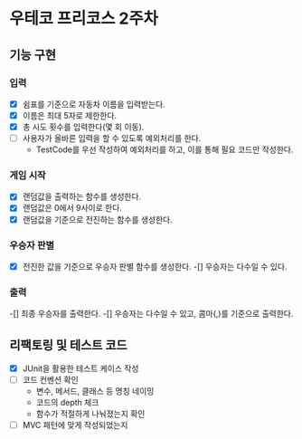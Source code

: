
우테코 프리코스 2주차
=

## 기능 구현
### 입력
  -[x] 쉼표를 기준으로 자동차 이름을 입력받는다.
  -[x] 이름은 최대 5자로 제한한다.
  -[x] 총 시도 횟수를 입력한다(몇 회 이동).
  -[ ] 사용자가 올바른 입력을 할 수 있도록 예외처리를 한다.
    - TestCode를 우선 작성하여 예외처리를 하고, 이를 통해 필요 코드만 작성한다. 

### 게임 시작
  -[x] 랜덤값을 출력하는 함수를 생성한다. 
  -[x] 랜덤값은 0에서 9사이로 한다. 
  -[x] 랜덤값을 기준으로 전진하는 함수를 생성한다.

### 우승자 판별
  -[x] 전진한 값을 기준으로 우승자 판별 함수를 생성한다.
  -[] 우승자는 다수일 수 있다.

### 출력
  -[] 최종 우승자를 출력한다.
  -[] 우승자는 다수일 수 있고, 콤마(,)를 기준으로 출력한다. 

## 리팩토링 및 테스트 코드
  - [x] JUnit을 활용한 테스트 케이스 작성
  - [ ] 코드 컨벤션 확인
    - 변수, 메서드, 클래스 등 명칭 네이밍
    - 코드의 depth 체크
    - 함수가 적절하게 나눠졌는지 확인
  - [ ] MVC 패턴에 맞게 작성되었는지